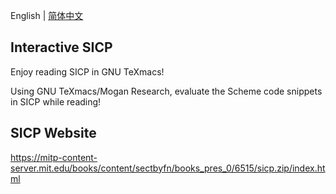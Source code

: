 English | [简体中文](README.md)

## Interactive SICP

Enjoy reading SICP in GNU TeXmacs!

Using GNU TeXmacs/Mogan Research, evaluate the Scheme code snippets in SICP while reading!

## SICP Website
https://mitp-content-server.mit.edu/books/content/sectbyfn/books_pres_0/6515/sicp.zip/index.html
